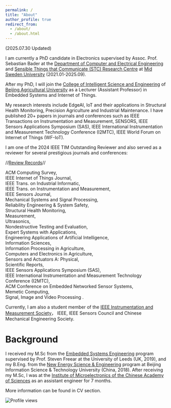 ```yaml
---
permalink: /
title: "About"
author_profile: true
redirect_from: 
  - /about/
  - /about.html
---
```

(2025.07.30 Updated)

I am currently a PhD candidate in Electronics supervised by Assoc. Prof. Sebastian Bader at the 
[Department of Computer and Electrical Engineering](https://www.miun.se/en/meet-mid-sweden-university/Organisation/departments/det/) and [Sensible Things that Communicate (STC) Research Centre](https://www.miun.se/en/Research/research-centers/stc/) at [Mid Sweden University](https://www.miun.se/en/) (2021.01-2025.09). 

After my PhD, I will join the [College of Intelligent Science and Engineering](https://en.bua.edu.cn/Colleges___Faculties/College_of_Intelligent_Science_and_Engineering.htm) of [Beijing Agricultural University](https://en.bua.edu.cn/) as a Lecturer (Assistant Professor) in Embedded Systems and Internet of Things.

My research interests include EdgeAI, IoT and their applications in Structural Health Monitoring, Precision Agriculture and Industrial Maintenance.  I have published 20+ papers in journals and conferences such as IEEE Transactions on Instrumentation and Measurement, SENSORS, IEEE Sensors Applications Symposium (SAS), IEEE International Instrumentation and Measurement Technology Conference (I2MTC), IEEE World Forum on Internet of Things (WF-IoT). 

I am one of the 2024 IEEE TIM Outstanding Reviewer and also served as a reviewer for several prestigious journals and conferences:

//[Review Records](https://www.webofscience.com/wos/author/record/KHC-7517-2024)//

ACM Computing Survey, <br>
IEEE Internet of Things Journal,  <br>
IEEE Trans. on Industrial Informatic,  <br>
IEEE Trans. on Instrumentation and Measurement,  <br>
IEEE Sensors Journal,  <br>
Mechanical Systems and Signal Processing,  <br>
Reliability Engineering & System Safety,  <br>
Structural Health Monitoring,  <br>
Measurement,  <br>
Ultrasonics, <br>
Nondestructive Testing and Evaluation,   <br>
Expert Systems with Applications,  <br>
Engineering Applications of Artificial Intelligence,  <br>
Information Sciences,  <br>
Information Processing in Agriculture,  <br>
Computers and Electronics in Agriculture,  <br>
Sensors and Actuators A: Physical, <br>
Scientific Reports, <br>
IEEE Sensors Applications Symposium (SAS), <br>
IEEE International Instrumentation and Measurement Technology Conference (I2MTC), <br>
ACM Conference on Embedded Networked Sensor Systems, <br>
Memetic Computing, <br>
Signal, Image and Video Processing
.

Currently, I am also a student member of the [IEEE Instrumentation and Measurement Society](https://ieee-ims.org/)， IEEE, IEEE Sensors Council and Chinese Mechanical Engineering Society.

Background
======
I received my M.Sc from the [Embedded Systems Engineering](https://courses.leeds.ac.uk/f310/embedded-systems-engineering-msc-eng-) program supervised by Prof. Steven Freear at the University of Leeds (UK, 2019), and my B.Eng. from the [New Energy Science & Engineering](https://www.bistu.edu.cn/jyjx/bks/bkzy/202309/W020230920631589846740.doc) program at Beijing Information Science & Technology University (China, 2018). After receiving my M.Sc, I was at the [Institute of Microelectronics of the Chinese Academy of Sciences](http://www.ime.cas.cn/) as an assistant engineer for 7 months.

More information can be found in CV section.

![Profile views](https://komarev.com/ghpvc/?username=YuxuanZhang-96&color=blue)
